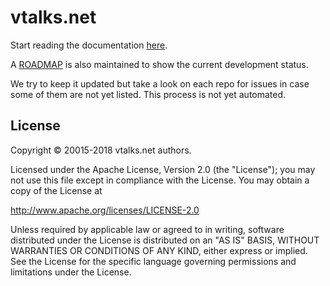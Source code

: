 # vtalks.net

Start reading the documentation [here](index.md).

A [ROADMAP](ROADMAP.md) is also maintained to show the current
development status. 

We try to keep it updated but take a look on each repo for 
issues in case some of them are not yet listed. This process is
not yet automated.

## License

Copyright © 20015-2018 vtalks.net authors.

Licensed under the Apache License, Version 2.0 (the "License");
you may not use this file except in compliance with the License.
You may obtain a copy of the License at

http://www.apache.org/licenses/LICENSE-2.0

Unless required by applicable law or agreed to in writing, software
distributed under the License is distributed on an "AS IS" BASIS,
WITHOUT WARRANTIES OR CONDITIONS OF ANY KIND, either express or implied.
See the License for the specific language governing permissions and
limitations under the License.